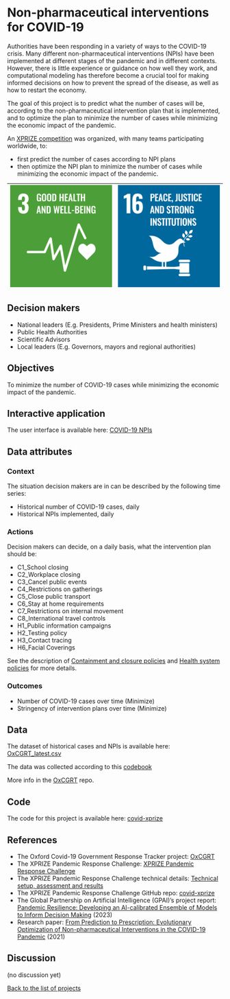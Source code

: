 # Non-pharmaceutical interventions for COVID-19

<!-- Describe the project in one sentence, e.g. A project that... -->
Authorities have been responding in a variety of ways to the COVID-19 crisis. Many different non-pharmaceutical
interventions (NPIs) have been implemented at different stages of the pandemic and in different contexts. However,
there is little experience or guidance on how well they work, and computational modeling has therefore become a crucial
tool for making informed decisions on how to prevent the spread of the disease, as well as how to restart the economy.

The goal of this project is to predict what the number of cases will be, according to the non-pharmaceutical
intervention plan that is implemented, and to optimize the plan to minimize the number of cases while minimizing the
economic impact of the pandemic.

An [XPRIZE competition](https://www.xprize.org/challenge/pandemicresponse) was organized, with many teams participating
worldwide, to:
- first predict the number of cases according to NPI plans
- then optimize the NPI plan to minimize the number of cases while minimizing the economic impact of the pandemic.

<!-- Insert SDG Icons and links-->
| [![Goal 03](../images/sdgs/E-WEB-Goal-03.png)](../goals/goal_03) | [![Goal 16](../images/sdgs/E-WEB-Goal-16.png)](../goals/goal_16) |
|------------------------------------------------------------------|------------------------------------------------------------------|

## Decision makers

<!-- List decision makers that could use this project-->
- National leaders (E.g. Presidents, Prime Ministers and health ministers)
- Public Health Authorities
- Scientific Advisors
- Local leaders (E.g. Governors, mayors and regional authorities)

## Objectives

To minimize the number of COVID-19 cases while minimizing the economic impact of the pandemic.

## Interactive application

<!-- Provide a link to the interactive application -->
The user interface is available here: [COVID-19 NPIs](https://evolution.ml/demos/npidashboard/)

## Data attributes

### Context

<!-- Describe the situation decision makers are in when then have to make a decision -->
The situation decision makers are in can be described by the following time series:

- Historical number of COVID-19 cases, daily
- Historical NPIs implemented, daily

### Actions

<!-- Describe what the decision makers can do achieve their objectives -->
Decision makers can decide, on a daily basis, what the intervention plan should be:
- C1_School closing
- C2_Workplace closing
- C3_Cancel public events
- C4_Restrictions on gatherings
- C5_Close public transport
- C6_Stay at home requirements
- C7_Restrictions on internal movement
- C8_International travel controls
- H1_Public information campaigns
- H2_Testing policy
- H3_Contact tracing
- H6_Facial Coverings

See the description of [Containment and closure policies](https://github.com/OxCGRT/covid-policy-tracker/blob/master/documentation/codebook.md#containment-and-closure-policies)
and [Health system policies](https://github.com/OxCGRT/covid-policy-tracker/blob/master/documentation/codebook.md#health-system-policies) for more details. 

### Outcomes

<!-- Describe the metrics decision makers are trying to optimize, on which they are evaluated -->
- Number of COVID-19 cases over time (Minimize)
- Stringency of intervention plans over time (Minimize)

## Data

<!-- Describe the data that is used to evaluate the decisions -->
The dataset of historical cases and NPIs is available here: [OxCGRT_latest.csv](https://raw.githubusercontent.com/OxCGRT/covid-policy-tracker-legacy/main/legacy_data_202207/OxCGRT_latest.csv)

The data was collected according to this [codebook](https://github.com/OxCGRT/covid-policy-tracker/blob/master/documentation/codebook.md)

More info in the [OxCGRT](https://github.com/OxCGRT/covid-policy-dataset) repo.

## Code

<!-- Point to the repo that contains the code -->
The code for this project is available here: [covid-xprize](https://github.com/cognizant-ai-labs/covid-xprize)

## References

<!-- Provide a list of references or other resources used in the project -->
- The Oxford Covid-19 Government Response Tracker project: [OxCGRT](https://www.bsg.ox.ac.uk/research/covid-19-government-response-tracker)
- The XPRIZE Pandemic Response Challenge: [XPRIZE Pandemic Response Challenge](https://www.xprize.org/challenge/pandemicresponse)
- The XPRIZE Pandemic Response Challenge technical details: [Technical setup, assessment and results](https://evolution.ml/xprize/)
- The XPRIZE Pandemic Response Challenge GitHub repo: [covid-xprize](https://github.com/cognizant-ai-labs/covid-xprize)
- The Global Partnership on Artificial Intelligence (GPAI)’s project report: [Pandemic Resilience: Developing an AI-calibrated Ensemble of Models to Inform Decision Making](https://gpai.ai/projects/responsible-ai/RAI06%20-%20Pandemic%20Resilience%20-%20Developing%20an%20AI-calibrated%20ensemble%20of%20models%20to%20inform%20decision%20making.pdf) (2023)
- Research paper: [From Prediction to Prescription: Evolutionary Optimization of Non-pharmaceutical Interventions in the COVID-19 Pandemic](https://ieeexplore.ieee.org/document/9366776) (2021)


## Discussion

<!-- Provide a link to a space for discussion or comments -->
(no discussion yet)

[Back to the list of projects](../README)